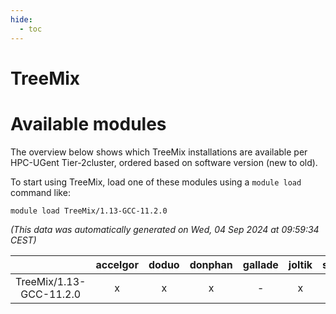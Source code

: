 ```yaml
---
hide:
  - toc
---
```


TreeMix
=======

# Available modules


The overview below shows which TreeMix installations are available per HPC-UGent Tier-2cluster, ordered based on software version (new to old).

To start using TreeMix, load one of these modules using a `module load` command like:

```shell
module load TreeMix/1.13-GCC-11.2.0
```

*(This data was automatically generated on Wed, 04 Sep 2024 at 09:59:34 CEST)*  

| |accelgor|doduo|donphan|gallade|joltik|shinx|skitty|
| :---: | :---: | :---: | :---: | :---: | :---: | :---: | :---: |
|TreeMix/1.13-GCC-11.2.0|x|x|x|-|x|-|x|
